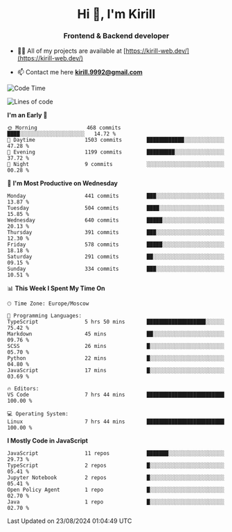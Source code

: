 <h1 align="center">Hi 👋, I'm Kirill</h1>
<h3 align="center">Frontend & Backend developer</h3>

- 👨‍💻 All of my projects are available at [https://kirill-web.dev/](https://kirill-web.dev/)

- 📫 Contact me here **kirill.9992@gmail.com**











<!--START_SECTION:waka-->
![Code Time](http://img.shields.io/badge/Code%20Time-1%2C942%20hrs%2037%20mins-blue)

![Lines of code](https://img.shields.io/badge/From%20Hello%20World%20I%27ve%20Written-3.9%20million%20lines%20of%20code-blue)

**I'm an Early 🐤** 

```text
🌞 Morning                468 commits         ████░░░░░░░░░░░░░░░░░░░░░   14.72 % 
🌆 Daytime                1503 commits        ████████████░░░░░░░░░░░░░   47.28 % 
🌃 Evening                1199 commits        █████████░░░░░░░░░░░░░░░░   37.72 % 
🌙 Night                  9 commits           ░░░░░░░░░░░░░░░░░░░░░░░░░   00.28 % 
```
📅 **I'm Most Productive on Wednesday** 

```text
Monday                   441 commits         ███░░░░░░░░░░░░░░░░░░░░░░   13.87 % 
Tuesday                  504 commits         ████░░░░░░░░░░░░░░░░░░░░░   15.85 % 
Wednesday                640 commits         █████░░░░░░░░░░░░░░░░░░░░   20.13 % 
Thursday                 391 commits         ███░░░░░░░░░░░░░░░░░░░░░░   12.30 % 
Friday                   578 commits         █████░░░░░░░░░░░░░░░░░░░░   18.18 % 
Saturday                 291 commits         ██░░░░░░░░░░░░░░░░░░░░░░░   09.15 % 
Sunday                   334 commits         ███░░░░░░░░░░░░░░░░░░░░░░   10.51 % 
```


📊 **This Week I Spent My Time On** 

```text
🕑︎ Time Zone: Europe/Moscow

💬 Programming Languages: 
TypeScript               5 hrs 50 mins       ███████████████████░░░░░░   75.42 % 
Markdown                 45 mins             ██░░░░░░░░░░░░░░░░░░░░░░░   09.76 % 
SCSS                     26 mins             █░░░░░░░░░░░░░░░░░░░░░░░░   05.70 % 
Python                   22 mins             █░░░░░░░░░░░░░░░░░░░░░░░░   04.80 % 
JavaScript               17 mins             █░░░░░░░░░░░░░░░░░░░░░░░░   03.69 % 

🔥 Editors: 
VS Code                  7 hrs 44 mins       █████████████████████████   100.00 % 

💻 Operating System: 
Linux                    7 hrs 44 mins       █████████████████████████   100.00 % 
```

**I Mostly Code in JavaScript** 

```text
JavaScript               11 repos            ███████░░░░░░░░░░░░░░░░░░   29.73 % 
TypeScript               2 repos             █░░░░░░░░░░░░░░░░░░░░░░░░   05.41 % 
Jupyter Notebook         2 repos             █░░░░░░░░░░░░░░░░░░░░░░░░   05.41 % 
Open Policy Agent        1 repo              █░░░░░░░░░░░░░░░░░░░░░░░░   02.70 % 
Java                     1 repo              █░░░░░░░░░░░░░░░░░░░░░░░░   02.70 % 
```




 Last Updated on 23/08/2024 01:04:49 UTC
<!--END_SECTION:waka-->
